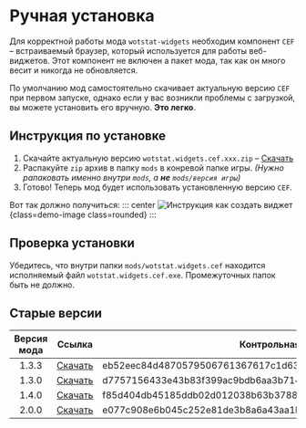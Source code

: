
# Ручная установка

Для корректной работы мода `wotstat-widgets` необходим компонент `CEF` – встраиваемый браузер, который используется для работы веб-виджетов. Этот компонент не включен а пакет мода, так как он много весит и никогда не обновляется.

По умолчанию мод самостоятельно скачивает актуальную версию `CEF` при первом запуске, однако если у вас возникли проблемы с загрузкой, вы можете установить его вручную. **Это легко**.

## Инструкция по установке
1. Скачайте актуальную версию `wotstat.widgets.cef.xxx.zip` – [Скачать](https://cef-storage.wotstat.info/wotstat.widgets.cef.f85d404db45185ddb02d012038b63b37889b316b3b0c1fd2526a6c7ea8a2aad6.zip)
2. Распакуйте `zip` архив в папку `mods` в конревой папке игры. *(Нужно рапаковать именно внутри `mods`, а **не** `mods/версия игры`)*
3. Готово! Теперь мод будет использовать установленную версию `CEF`.

Вот так должно получиться:
::: center
![Инструкция как создать виджет](widgets-images/cef-install.png){class=demo-image class=rounded}
:::

## Проверка установки
Убедитесь, что внутри папки `mods/wotstat.widgets.cef` находится исполняемый файл `wotstat.widgets.cef.exe`. Промежуточных папок быть не должно.

## Старые версии
| Версия мода | Ссылка                                                                                                                               | Контрольная сумма                                                |
| :---------: | ------------------------------------------------------------------------------------------------------------------------------------ | ---------------------------------------------------------------- |
|    1.3.3    | [Скачать](https://cef-storage.wotstat.info/wotstat.widgets.cef.eb52eec84d4870579506761367617c1d635384a2a23a875bc4d534b57e0309ed.zip) | eb52eec84d4870579506761367617c1d635384a2a23a875bc4d534b57e0309ed |
|    1.3.0    | [Скачать](https://cef-storage.wotstat.info/wotstat.widgets.cef.d7757156433e43b83f399ac9bdb6aa3b714b8fbe163f101b52b9bf7a40b4b6ca.zip) | d7757156433e43b83f399ac9bdb6aa3b714b8fbe163f101b52b9bf7a40b4b6ca |
|    1.4.0    | [Скачать](https://cef-storage.wotstat.info/wotstat.widgets.cef.f85d404db45185ddb02d012038b63b37889b316b3b0c1fd2526a6c7ea8a2aad6.zip) | f85d404db45185ddb02d012038b63b37889b316b3b0c1fd2526a6c7ea8a2aad6 |
|    2.0.0    | [Скачать](https://cef-storage.wotstat.info/wotstat.widgets.cef.e077c908e6b045c252e81de3b8a6a43aa1bbdb5ea29ad9eec6654a035fbe7f25.zip) | e077c908e6b045c252e81de3b8a6a43aa1bbdb5ea29ad9eec6654a035fbe7f25 |